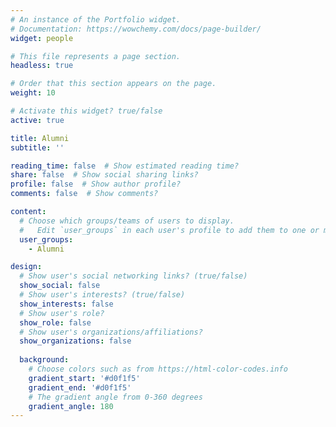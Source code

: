 ```yaml
---
# An instance of the Portfolio widget.
# Documentation: https://wowchemy.com/docs/page-builder/
widget: people

# This file represents a page section.
headless: true

# Order that this section appears on the page.
weight: 10

# Activate this widget? true/false
active: true

title: Alumni
subtitle: ''

reading_time: false  # Show estimated reading time?
share: false  # Show social sharing links?
profile: false  # Show author profile?
comments: false  # Show comments?

content:
  # Choose which groups/teams of users to display.
  #   Edit `user_groups` in each user's profile to add them to one or more of these groups.
  user_groups:
    - Alumni

design:
  # Show user's social networking links? (true/false)
  show_social: false
  # Show user's interests? (true/false)
  show_interests: false
  # Show user's role?
  show_role: false
  # Show user's organizations/affiliations?
  show_organizations: false
  
  background:
    # Choose colors such as from https://html-color-codes.info
    gradient_start: '#d0f1f5'
    gradient_end: '#d0f1f5'
    # The gradient angle from 0-360 degrees
    gradient_angle: 180
---
```

